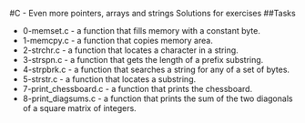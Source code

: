 #C - Even more pointers, arrays and strings
Solutions for exercises
##Tasks
* 0-memset.c - a function that fills memory with a constant byte.
* 1-memcpy.c - a function that copies memory area.
* 2-strchr.c - a function that locates a character in a string.
* 3-strspn.c - a function that gets the length of a prefix substring.
* 4-strpbrk.c - a function that searches a string for any of a set of bytes.
* 5-strstr.c - a function that locates a substring.
* 7-print_chessboard.c - a function that prints the chessboard.
* 8-print_diagsums.c - a function that prints the sum of the two diagonals of a square matrix of integers.
